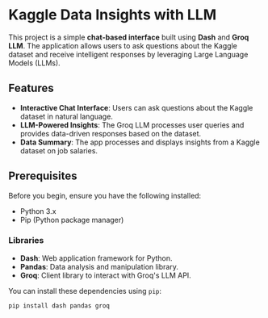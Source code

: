 # Kaggle Data Insights with LLM

This project is a simple **chat-based interface** built using **Dash** and **Groq LLM**. The application allows users to ask questions about the Kaggle dataset and receive intelligent responses by leveraging Large Language Models (LLMs).

## Features

- **Interactive Chat Interface**: Users can ask questions about the Kaggle dataset in natural language.
- **LLM-Powered Insights**: The Groq LLM processes user queries and provides data-driven responses based on the dataset.
- **Data Summary**: The app processes and displays insights from a Kaggle dataset on job salaries.

## Prerequisites

Before you begin, ensure you have the following installed:

- Python 3.x
- Pip (Python package manager)

### Libraries

- **Dash**: Web application framework for Python.
- **Pandas**: Data analysis and manipulation library.
- **Groq**: Client library to interact with Groq's LLM API.

You can install these dependencies using `pip`:

```bash
pip install dash pandas groq
